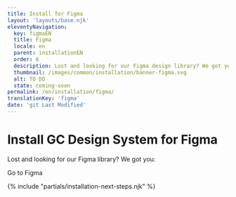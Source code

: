 ```yaml
---
title: Install for Figma
layout: 'layouts/base.njk'
eleventyNavigation:
  key: figmaEN
  title: Figma
  locale: en
  parent: installationEN
  order: 6
  description: Lost and looking for our Figma design library? We got you.
  thumbnail: /images/common/installation/banner-figma.svg
  alt: TO DO
  state: coming-soon
permalink: /en/installation/figma/
translationKey: 'figma'
date: 'git Last Modified'
---
```


# Install GC Design System for Figma

Lost and looking for our Figma library? We got you:

<gcds-button type="link" button-role="secondary" href="{{ links.figma }}" target="_blank">
  Go to Figma
</gcds-button>

{% include "partials/installation-next-steps.njk" %}
